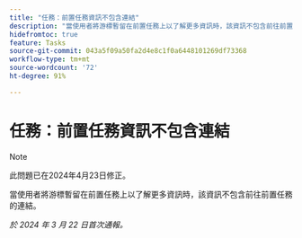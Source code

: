```yaml
---
title: "任務：前置任務資訊不包含連結"
description: "當使用者將游標暫留在前置任務上以了解更多資訊時，該資訊不包含前往前置任務的連結。"
hidefromtoc: true
feature: Tasks
source-git-commit: 043a5f09a50fa2d4e8c1f0a6448101269df73368
workflow-type: tm+mt
source-wordcount: '72'
ht-degree: 91%

---
```



# 任務：前置任務資訊不包含連結

>[!NOTE]
>
>此問題已在2024年4月23日修正。

當使用者將游標暫留在前置任務上以了解更多資訊時，該資訊不包含前往前置任務的連結。

_於 2024 年 3 月 22 日首次通報。_

